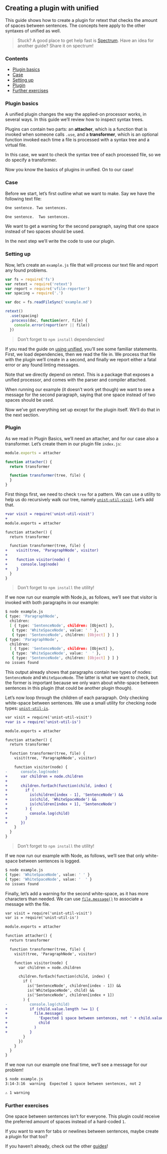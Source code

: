 ## Creating a plugin with unified

This guide shows how to create a plugin for retext that checks the amount of
spaces between sentences.
The concepts here apply to the other syntaxes of unified as well.

> Stuck?
> A good place to get help fast is [Spectrum][].
> Have an idea for another guide?
> Share it on spectrum!

### Contents

*   [Plugin basics](#plugin-basics)
*   [Case](#case)
*   [Setting up](#setting-up)
*   [Plugin](#plugin)
*   [Further exercises](#further-exercises)

### Plugin basics

A unified plugin changes the way the applied-on processor works, in several
ways.
In this guide we’ll review how to inspect syntax trees.

Plugins can contain two parts: an **attacher**, which is a function that is
invoked when someone calls `.use`, and a **transformer**, which is an optional
function invoked each time a file is processed with a syntax tree and a virtual
file.

In this case, we want to check the syntax tree of each processed file, so we do
specify a transformer.

Now you know the basics of plugins in unified.
On to our case!

### Case

Before we start, let’s first outline what we want to make.
Say we have the following text file:

```markdown example.md
One sentence. Two sentences.

One sentence.  Two sentences.
```

We want to get a warning for the second paragraph, saying that one space instead
of two spaces should be used.

In the next step we’ll write the code to use our plugin.

### Setting up

Now, let’s create an `example.js` file that will process our text file and
report any found problems.

```javascript example.js
var fs = require('fs')
var retext = require('retext')
var report = require('vfile-reporter')
var spacing = require('.')

var doc = fs.readFileSync('example.md')

retext()
  .use(spacing)
  .process(doc, function(err, file) {
    console.error(report(err || file))
  })
```

> Don’t forget to `npm install` dependencies!

If you read the guide on [using unified][use], you’ll see some familiar
statements.
First, we load dependencies, then we read the file in.
We process that file with the plugin we’ll create in a second, and finally we
report either a fatal error or any found linting messages.

Note that we directly depend on retext.
This is a package that exposes a unified processor, and comes with the parser
and compiler attached.

When running our example (it doesn’t work yet though) we want to see a message
for the second paragraph, saying that one space instead of two spaces should be
used.

Now we’ve got everything set up except for the plugin itself.
We’ll do that in the next section.

### Plugin

As we read in Plugin Basics, we’ll need an attacher, and for our case also a
transformer.
Let’s create them in our plugin file `index.js`:

```javascript index.js
module.exports = attacher

function attacher() {
  return transformer

  function transformer(tree, file) {
  }
}
```

First things first, we need to check `tree` for a pattern.
We can use a utility to help us do recursively walk our tree, namely
[`unist-util-visit`][visit].
Let’s add that.

```diff index.js
+var visit = require('unist-util-visit')
+
module.exports = attacher

function attacher() {
  return transformer

  function transformer(tree, file) {
+    visit(tree, 'ParagraphNode', visitor)
+
+    function visitor(node) {
+      console.log(node)
+    }
  }
}
```

> Don’t forget to `npm install` the utility!

If we now run our example with Node.js, as follows, we’ll see that visitor is
invoked with both paragraphs in our example:

```bash sh
$ node example.js
{ type: 'ParagraphNode',
  children:
  [ { type: 'SentenceNode', children: [Object] },
   { type: 'WhiteSpaceNode', value: ' ' },
   { type: 'SentenceNode', children: [Object] } ] }
{ type: 'ParagraphNode',
  children:
  [ { type: 'SentenceNode', children: [Object] },
   { type: 'WhiteSpaceNode', value: '  ' },
   { type: 'SentenceNode', children: [Object] } ] }
no issues found
```

This output already shows that paragraphs contain two types of nodes:
`SentenceNode` and `WhiteSpaceNode`.
The latter is what we want to check, but the former is important because we only
warn about white-space between sentences in this plugin (that could be another
plugin though).

Let’s now loop through the children of each paragraph.
Only checking white-space between sentences.
We use a small utility for checking node types: [`unist-util-is`][is].

```diff index.js
var visit = require('unist-util-visit')
+var is = require('unist-util-is')

module.exports = attacher

function attacher() {
  return transformer

  function transformer(tree, file) {
    visit(tree, 'ParagraphNode', visitor)

    function visitor(node) {
-      console.log(node)
+      var children = node.children
+
+      children.forEach(function(child, index) {
+        if (
+          is(children[index - 1], 'SentenceNode') &&
+          is(child, 'WhiteSpaceNode') &&
+          is(children[index + 1], 'SentenceNode')
+        ) {
+          console.log(child)
+        }
+      })
    }
  }
}
```

> Don’t forget to `npm install` the utility!

If we now run our example with Node, as follows, we’ll see that only white-space
between sentences is logged.

```bash sh
$ node example.js
{ type: 'WhiteSpaceNode', value: ' ' }
{ type: 'WhiteSpaceNode', value: '  ' }
no issues found
```

Finally, let’s add a warning for the second white-space, as it has more
characters than needed.
We can use [`file.message()`][message] to associate a message with the file.

```diff index.js
var visit = require('unist-util-visit')
var is = require('unist-util-is')

module.exports = attacher

function attacher() {
  return transformer

  function transformer(tree, file) {
    visit(tree, 'ParagraphNode', visitor)

    function visitor(node) {
      var children = node.children

      children.forEach(function(child, index) {
        if (
          is('SentenceNode', children[index - 1]) &&
          is('WhiteSpaceNode', child) &&
          is('SentenceNode', children[index + 1])
        ) {
-          console.log(child)
+          if (child.value.length !== 1) {
+            file.message(
+              'Expected 1 space between sentences, not ' + child.value.length,
+              child
+            )
+          }
        }
      })
    }
  }
}
```

If we now run our example one final time, we’ll see a message for our problem!

```bash sh
$ node example.js
3:14-3:16  warning  Expected 1 space between sentences, not 2

⚠ 1 warning
```

### Further exercises

One space between sentences isn’t for everyone.
This plugin could receive the preferred amount of spaces instead of a hard-coded
`1`.

If you want to warn for tabs or newlines between sentences, maybe create a
plugin for that too?

If you haven’t already, check out the other [guides][]!

<!--Definitions-->

[spectrum]: https://spectrum.chat/unified

[use]: /using-unified.html

[visit]: https://github.com/syntax-tree/unist-util-visit

[is]: https://github.com/syntax-tree/unist-util-is

[message]: https://github.com/vfile/vfile#vfilemessagereason-position-ruleid

[guides]: /#guides
